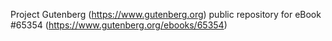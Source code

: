 Project Gutenberg (https://www.gutenberg.org) public repository for
eBook #65354 (https://www.gutenberg.org/ebooks/65354)
